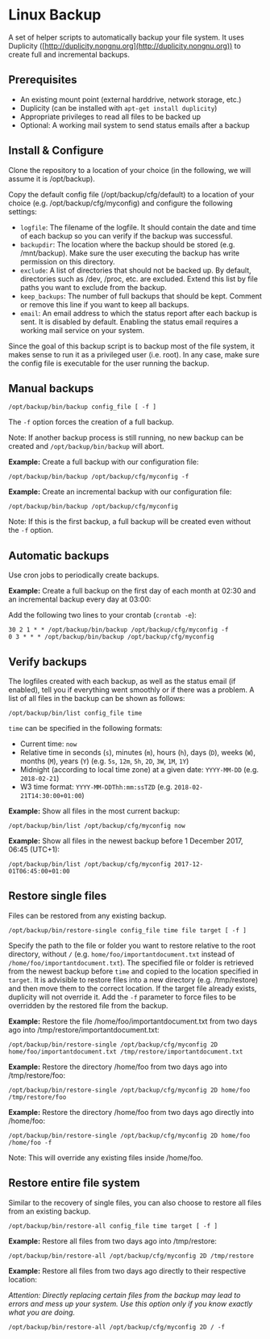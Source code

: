 # Linux Backup

A set of helper scripts to automatically backup your file system. It uses Duplicity ([http://duplicity.nongnu.org](http://duplicity.nongnu.org)) to create full and incremental backups.


## Prerequisites

- An existing mount point (external harddrive, network storage, etc.)
- Duplicity (can be installed with `apt-get install duplicity`)
- Appropriate privileges to read all files to be backed up
- Optional: A working mail system to send status emails after a backup


## Install & Configure

Clone the repository to a location of your choice (in the following, we will assume it is /opt/backup).

Copy the default config file (/opt/backup/cfg/default) to a location of your choice (e.g. /opt/backup/cfg/myconfig) and configure the following settings:

- `logfile`: The filename of the logfile. It should contain the date and time of each backup so you can verify if the backup was successful.
- `backupdir`: The location where the backup should be stored (e.g. /mnt/backup). Make sure the user executing the backup has write permission on this directory.
- `exclude`: A list of directories that should not be backed up. By default, directories such as /dev, /proc, etc. are excluded. Extend this list by file paths you want to exclude from the backup.
- `keep_backups`: The number of full backups that should be kept. Comment or remove this line if you want to keep all backups.
- `email`: An email address to which the status report after each backup is sent. It is disabled by default. Enabling the status email requires a working mail service on your system.

Since the goal of this backup script is to backup most of the file system, it makes sense to run it as a privileged user (i.e. root). In any case, make sure the config file is executable for the user running the backup.


## Manual backups

    /opt/backup/bin/backup config_file [ -f ]

The `-f` option forces the creation of a full backup.

Note: If another backup process is still running, no new backup can be created and `/opt/backup/bin/backup` will abort.

**Example:** Create a full backup with our configuration file:

    /opt/backup/bin/backup /opt/backup/cfg/myconfig -f

**Example:** Create an incremental backup with our configuration file:

    /opt/backup/bin/backup /opt/backup/cfg/myconfig

Note: If this is the first backup, a full backup will be created even without the `-f` option.

## Automatic backups

Use cron jobs to periodically create backups.

**Example:** Create a full backup on the first day of each month at 02:30 and an incremental backup every day at 03:00:

Add the following two lines to your crontab (`crontab -e`):

    30 2 1 * * /opt/backup/bin/backup /opt/backup/cfg/myconfig -f
    0 3 * * * /opt/backup/bin/backup /opt/backup/cfg/myconfig

## Verify backups

The logfiles created with each backup, as well as the status email (if enabled), tell you if everything went smoothly or if there was a problem. A list of all files in the backup can be shown as follows:

    /opt/backup/bin/list config_file time

`time` can be specified in the following formats: 

- Current time: `now`
- Relative time in seconds (`s`), minutes (`m`), hours (`h`), days (`D`), weeks (`W`), months (`M`), years (`Y`) (e.g. `5s`, `12m`, `5h`, `2D`, `3W`, `1M`, `1Y`)
- Midnight (according to local time zone) at a given date: `YYYY-MM-DD` (e.g. `2018-02-21`)
- W3 time format: `YYYY-MM-DDThh:mm:ssTZD` (e.g. `2018-02-21T14:30:00+01:00`)

**Example:** Show all files in the most current backup:

    /opt/backup/bin/list /opt/backup/cfg/myconfig now

**Example:** Show all files in the newest backup before 1 December 2017, 06:45 (UTC+1):

    /opt/backup/bin/list /opt/backup/cfg/myconfig 2017-12-01T06:45:00+01:00


## Restore single files

Files can be restored from any existing backup.

    /opt/backup/bin/restore-single config_file time file target [ -f ]

Specify the path to the file or folder you want to restore relative to the root directory, without `/` (e.g. `home/foo/importantdocument.txt` instead of `/home/foo/importantdocument.txt`). The specified file or folder is retrieved from the newest backup before `time` and copied to the location specified in `target`. It is advisible to restore files into a new directory (e.g. /tmp/restore) and then move them to the correct location. If the target file already exists, duplicity will not override it. Add the `-f` parameter to force files to be overridden by the restored file from the backup.

**Example:** Restore the file /home/foo/importantdocument.txt from two days ago into /tmp/restore/importantdocument.txt:

    /opt/backup/bin/restore-single /opt/backup/cfg/myconfig 2D home/foo/importantdocument.txt /tmp/restore/importantdocument.txt

**Example:** Restore the directory /home/foo from two days ago into /tmp/restore/foo:

    /opt/backup/bin/restore-single /opt/backup/cfg/myconfig 2D home/foo /tmp/restore/foo

**Example:** Restore the directory /home/foo from two days ago directly into /home/foo:

    /opt/backup/bin/restore-single /opt/backup/cfg/myconfig 2D home/foo /home/foo -f

Note: This will override any existing files inside /home/foo.


## Restore entire file system

Similar to the recovery of single files, you can also choose to restore all files from an existing backup. 

    /opt/backup/bin/restore-all config_file time target [ -f ]

**Example:** Restore all files from two days ago into /tmp/restore:

    /opt/backup/bin/restore-all /opt/backup/cfg/myconfig 2D /tmp/restore

**Example:** Restore all files from two days ago directly to their respective location:

*Attention: Directly replacing certain files from the backup may lead to errors and mess up your system. Use this option only if you know exactly what you are doing.*

    /opt/backup/bin/restore-all /opt/backup/cfg/myconfig 2D / -f




